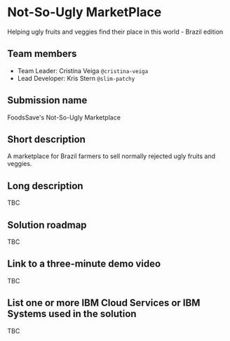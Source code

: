 # Not-So-Ugly MarketPlace
Helping ugly fruits and veggies find their place in this world - Brazil edition

## Team members
* Team Leader: Cristina Veiga `@cristina-veiga`
* Lead Developer: Kris Stern `@slim-patchy`

## Submission name
FoodsSave's Not-So-Ugly Marketplace

## Short description
A marketplace for Brazil farmers to sell normally rejected ugly fruits and veggies.

## Long description
TBC

## Solution roadmap
TBC

## Link to a three-minute demo video
TBC

## List one or more IBM Cloud Services or IBM Systems used in the solution
TBC
